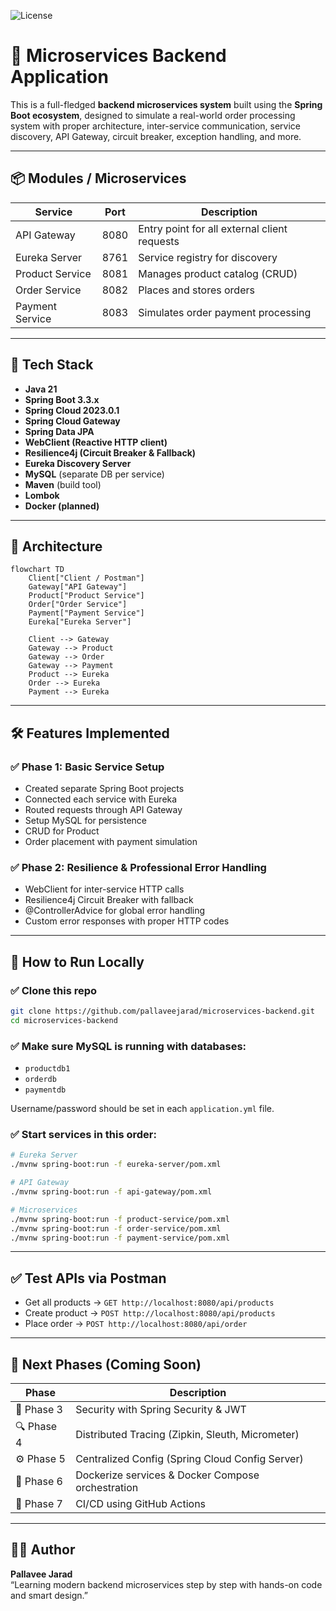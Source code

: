 
![License](https://img.shields.io/badge/license-MIT-blue.svg)

# 🧱 Microservices Backend Application

This is a full-fledged **backend microservices system** built using the **Spring Boot ecosystem**, designed to simulate a real-world order processing system with proper architecture, inter-service communication, service discovery, API Gateway, circuit breaker, exception handling, and more.

---

## 📦 Modules / Microservices

| Service          | Port  | Description                                      |
|------------------|-------|--------------------------------------------------|
| API Gateway      | 8080  | Entry point for all external client requests     |
| Eureka Server    | 8761  | Service registry for discovery                   |
| Product Service  | 8081  | Manages product catalog (CRUD)                   |
| Order Service    | 8082  | Places and stores orders                         |
| Payment Service  | 8083  | Simulates order payment processing               |

---

## 🚀 Tech Stack

- **Java 21**
- **Spring Boot 3.3.x**
- **Spring Cloud 2023.0.1**
- **Spring Cloud Gateway**
- **Spring Data JPA**
- **WebClient (Reactive HTTP client)**
- **Resilience4j (Circuit Breaker & Fallback)**
- **Eureka Discovery Server**
- **MySQL** (separate DB per service)
- **Maven** (build tool)
- **Lombok**
- **Docker (planned)**

---

## 🧭 Architecture

```mermaid
flowchart TD
    Client["Client / Postman"]
    Gateway["API Gateway"]
    Product["Product Service"]
    Order["Order Service"]
    Payment["Payment Service"]
    Eureka["Eureka Server"]

    Client --> Gateway
    Gateway --> Product
    Gateway --> Order
    Gateway --> Payment
    Product --> Eureka
    Order --> Eureka
    Payment --> Eureka
```

---

## 🛠️ Features Implemented

### ✅ Phase 1: Basic Service Setup
- Created separate Spring Boot projects
- Connected each service with Eureka
- Routed requests through API Gateway
- Setup MySQL for persistence
- CRUD for Product
- Order placement with payment simulation

### ✅ Phase 2: Resilience & Professional Error Handling
- WebClient for inter-service HTTP calls
- Resilience4j Circuit Breaker with fallback
- @ControllerAdvice for global error handling
- Custom error responses with proper HTTP codes

---

## 🔧 How to Run Locally

### ✅ Clone this repo

```bash
git clone https://github.com/pallaveejarad/microservices-backend.git
cd microservices-backend
```

### ✅ Make sure MySQL is running with databases:
- `productdb1`
- `orderdb`
- `paymentdb`

Username/password should be set in each `application.yml` file.

### ✅ Start services in this order:

```bash
# Eureka Server
./mvnw spring-boot:run -f eureka-server/pom.xml

# API Gateway
./mvnw spring-boot:run -f api-gateway/pom.xml

# Microservices
./mvnw spring-boot:run -f product-service/pom.xml
./mvnw spring-boot:run -f order-service/pom.xml
./mvnw spring-boot:run -f payment-service/pom.xml
```

---

## ✅ Test APIs via Postman

- Get all products → `GET http://localhost:8080/api/products`
- Create product → `POST http://localhost:8080/api/products`
- Place order → `POST http://localhost:8080/api/order`

---

## 📌 Next Phases (Coming Soon)

| Phase       | Description                                            |
|-------------|--------------------------------------------------------|
| 🔐 Phase 3  | Security with Spring Security & JWT                    |
| 🔍 Phase 4  | Distributed Tracing (Zipkin, Sleuth, Micrometer)       |
| ⚙️ Phase 5  | Centralized Config (Spring Cloud Config Server)        |
| 🐳 Phase 6  | Dockerize services & Docker Compose orchestration      |
| 🚀 Phase 7  | CI/CD using GitHub Actions                             |

---

## 👩‍💻 Author

**Pallavee Jarad**  
“Learning modern backend microservices step by step with hands-on code and smart design.”
